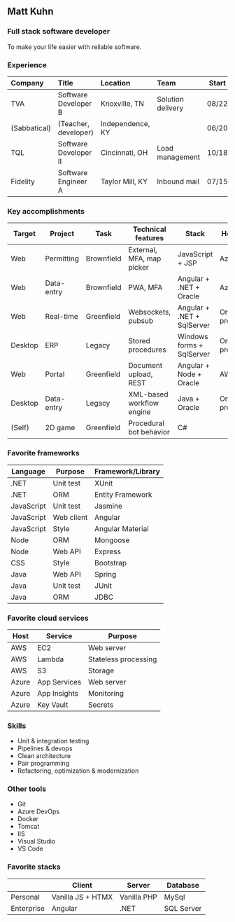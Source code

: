 ## Matt Kuhn

### Full stack software developer

To make your life easier with reliable software.

### Experience

| Company      | Title                       | Location         | Team              | Start | End   |
| :----------- | :-------------------------- | :--------------- | :---------------- | :---: | :---: |
| TVA          | Software Developer B        | Knoxville, TN    | Solution delivery | 08/22 |       |
| (Sabbatical) | (Teacher, developer)        | Independence, KY |                   | 06/20 | 08/22 |
| TQL          | Software Developer II       | Cincinnati, OH   | Load management   | 10/18 | 06/20 |
| Fidelity     | Software Engineer A         | Taylor Mill, KY  | Inbound mail      | 07/15 | 10/18 |

### Key accomplishments

| Target   | Project    | Task       | Technical features        | Stack                       | Host    |
| -------- | ---------- | ---------- | ------------------------- | --------------------------- | ------- |
| Web      | Permitting | Brownfield | External, MFA, map picker | JavaScript + JSP            | Azure   |
| Web      | Data-entry | Brownfield | PWA, MFA                  | Angular + .NET + Oracle     | Azure   |
| Web      | Real-time  | Greenfield | Websockets, pubsub        | Angular + .NET + SqlServer  | On-prem |
| Desktop  | ERP        | Legacy     | Stored procedures         | Windows forms + SqlServer   | On-prem |
| Web      | Portal     | Greenfield | Document upload, REST     | Angular + Node + Oracle     | AWS     |
| Desktop  | Data-entry | Legacy     | XML-based workflow engine | Java + Oracle               | On-prem |
| (Self)   | 2D game    | Greenfield | Procedural bot behavior   | C#                          |         |

### Favorite frameworks

| Language   | Purpose    | Framework/Library |
| ---------- | ---------- | ----------------- |
| .NET       | Unit test  | XUnit             |
| .NET       | ORM        | Entity Framework  |
| JavaScript | Unit test  | Jasmine           |
| JavaScript | Web client | Angular           |
| JavaScript | Style      | Angular Material  |
| Node       | ORM        | Mongoose          |
| Node       | Web API    | Express           |
| CSS        | Style      | Bootstrap         |
| Java       | Web API    | Spring            |
| Java       | Unit test  | JUnit             |
| Java       | ORM        | JDBC              |

### Favorite cloud services

| Host  | Service      | Purpose              |
| ----- | ------------ | -------------------- |
| AWS   | EC2          | Web server           |
| AWS   | Lambda       | Stateless processing |
| AWS   | S3           | Storage              |
| Azure | App Services | Web server           |
| Azure | App Insights | Monitoring           |
| Azure | Key Vault    | Secrets              |

### Skills

- Unit & integration testing
- Pipelines & devops
- Clean architecture
- Pair programming
- Refactoring, optimization & modernization

### Other tools

- Git
- Azure DevOps
- Docker
- Tomcat
- IIS
- Visual Studio
- VS Code

### Favorite stacks

|            | Client            | Server      | Database   |
| ---------- | ----------------- | ----------- | ---------- |
| Personal   | Vanilla JS + HTMX | Vanilla PHP | MySql      |
| Enterprise | Angular           | .NET        | SQL Server |
